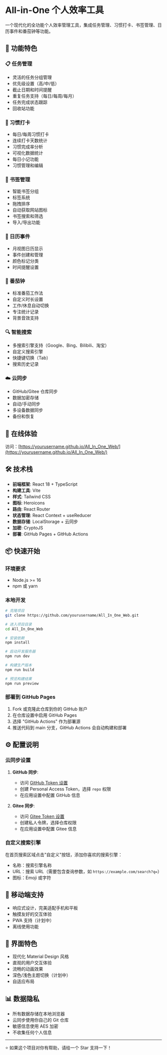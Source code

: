 # All-in-One 个人效率工具

一个现代化的全功能个人效率管理工具，集成任务管理、习惯打卡、书签管理、日历事件和番茄钟等功能。

## 🌟 功能特色

### 📋 任务管理
- 灵活的任务分组管理
- 优先级设置（高/中/低）
- 截止日期和时间提醒
- 重复任务支持（每日/每周/每月）
- 任务完成状态跟踪
- 回收站功能

### 🎯 习惯打卡
- 每日/每周习惯打卡
- 连续打卡天数统计
- 习惯完成率分析
- 可视化数据统计
- 每日小记功能
- 习惯管理和编辑

### 🔖 书签管理
- 智能书签分组
- 标签系统
- 拖拽排序
- 自动获取网站图标
- 书签搜索和筛选
- 导入/导出功能

### 📅 日历事件
- 月视图日历显示
- 事件创建和管理
- 颜色标记分类
- 时间提醒设置

### 🍅 番茄钟
- 标准番茄工作法
- 自定义时长设置
- 工作/休息自动切换
- 专注统计记录
- 背景音效支持

### 🔍 智能搜索
- 多搜索引擎支持（Google、Bing、Bilibili、淘宝）
- 自定义搜索引擎
- 快捷键切换（Tab）
- 搜索历史记录

### ☁️ 云同步
- GitHub/Gitee 仓库同步
- 数据加密存储
- 自动/手动同步
- 多设备数据同步
- 备份和恢复

## 🚀 在线体验

访问：[https://yourusername.github.io/All_In_One_Web/](https://yourusername.github.io/All_In_One_Web/)

## 🛠️ 技术栈

- **前端框架**: React 18 + TypeScript
- **构建工具**: Vite
- **样式**: Tailwind CSS
- **图标**: Heroicons
- **路由**: React Router
- **状态管理**: React Context + useReducer
- **数据存储**: LocalStorage + 云同步
- **加密**: CryptoJS
- **部署**: GitHub Pages + GitHub Actions

## 📦 快速开始

### 环境要求
- Node.js >= 16
- npm 或 yarn

### 本地开发

```bash
# 克隆项目
git clone https://github.com/yourusername/All_In_One_Web.git

# 进入项目目录
cd All_In_One_Web

# 安装依赖
npm install

# 启动开发服务器
npm run dev

# 构建生产版本
npm run build

# 预览构建结果
npm run preview
```

### 部署到 GitHub Pages

1. Fork 或克隆此仓库到你的 GitHub 账户
2. 在仓库设置中启用 GitHub Pages
3. 选择 "GitHub Actions" 作为部署源
4. 推送代码到 main 分支，GitHub Actions 会自动构建和部署

## ⚙️ 配置说明

### 云同步设置

1. **GitHub 同步**:
   - 访问 [GitHub Token 设置](https://github.com/settings/tokens)
   - 创建 Personal Access Token，选择 `repo` 权限
   - 在应用设置中配置 GitHub 信息

2. **Gitee 同步**:
   - 访问 [Gitee Token 设置](https://gitee.com/profile/personal_access_tokens)
   - 创建私人令牌，选择仓库权限
   - 在应用设置中配置 Gitee 信息

### 自定义搜索引擎

在首页搜索区域点击"自定义"按钮，添加你喜欢的搜索引擎：
- 名称：搜索引擎名称
- URL：搜索 URL（需要包含查询参数，如 `https://example.com/search?q=`）
- 图标：Emoji 或字符

## 📱 移动端支持

- 响应式设计，完美适配手机和平板
- 触摸友好的交互体验
- PWA 支持（计划中）
- 离线使用功能

## 🎨 界面特色

- 现代化 Material Design 风格
- 直观的用户交互体验
- 流畅的动画效果
- 深色/浅色主题切换（计划中）
- 自适应布局

## 📊 数据隐私

- 所有数据存储在本地浏览器
- 云同步使用你自己的 Git 仓库
- 敏感信息使用 AES 加密
- 不收集任何个人信息


---

⭐ 如果这个项目对你有帮助，请给一个 Star 支持一下！
